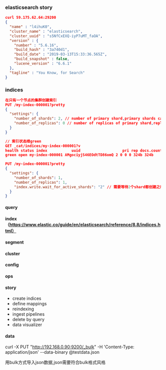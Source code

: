 ### elasticsearch story

```json
curl 59.175.62.64:29200
{
  "name" : "l4ihuK0",
  "cluster_name" : "elasticsearch",
  "cluster_uuid" : "s5NfCxEXQ-iyP7uMT_faOA",
  "version" : {
    "number" : "5.6.16",
    "build_hash" : "3a740d1",
    "build_date" : "2019-03-13T15:33:36.565Z",
    "build_snapshot" : false,
    "lucene_version" : "6.6.1"
  },
  "tagline" : "You Know, for Search"
}

```

### indices
```json 
在只有一个节点的集群创建索引
PUT /my-index-000001?pretty
{
  "settings": {
    "number_of_shards": 2, // number of primary shard,primary shards can located in same node
    "number_of_replicas": 0 // number of replicas of primary shard,replica shard can not located in the node of relative primary shard
  }
}

// 索引状态维green
GET _cat/indices/my-index-000001?v
health status index           uuid                   pri rep docs.count docs.deleted store.size pri.store.size
green open my-index-000001 AMgociyjS46EOdtTD86omQ 2 0 0 0 324b 324b

```

```json
PUT /my-index-000001?pretty
{
  "settings": {
    "number_of_shards": 1,
    "number_of_replicas": 1,
    "index.write.wait_for_active_shards": "2" // 需要等待2个shard都创建之后才返回,这里会超时(504),但是不代表索引没有创建成功
  }
}
```

#### query

#### index （https://www.elastic.co/guide/en/elasticsearch/reference/8.8/indices.html）


#### segment

#### cluster

#### config

#### ops

#### story
- create indices
- define mappings
- reindexing
- ingest pipelines
- delete by query
- data visualizer

#### data
curl -X PUT "http://192.168.0.90:9200/_bulk" -H 'Content-Type: application/json' --data-binary @testdata.json

用bulk方式导入json数据,json需要符合bulk格式风格